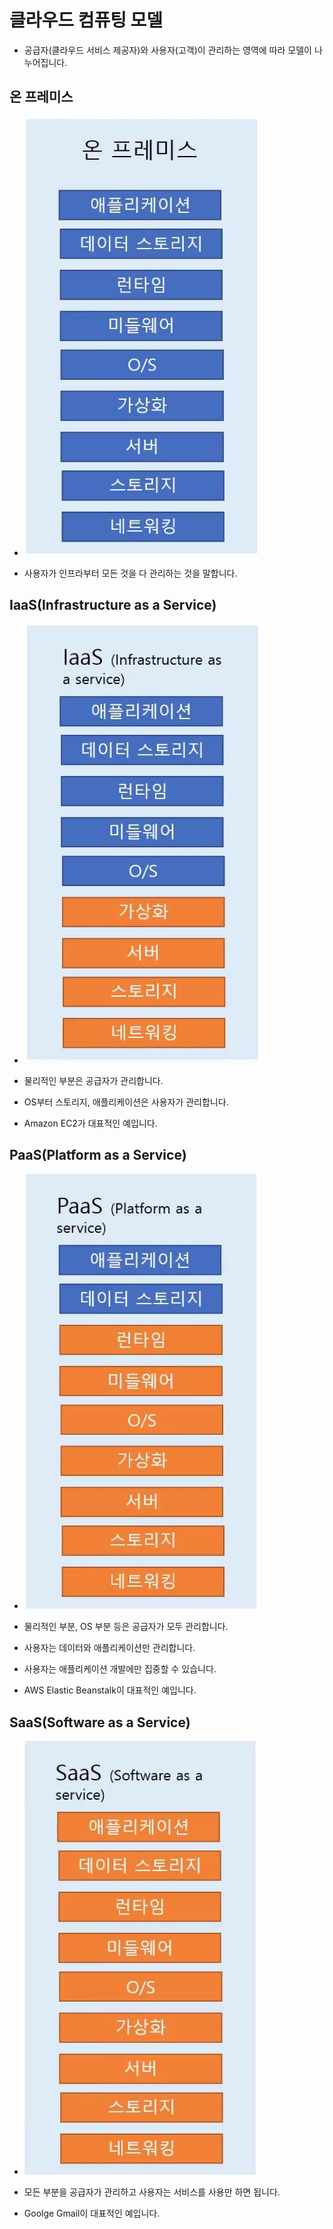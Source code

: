 # 클라우드 컴퓨팅 모델

- 공급자(클라우드 서비스 제공자)와 사용자(고객)이 관리하는 영역에 따라 모델이 나누어집니다.

## 온 프레미스

- ![image](../img/model-on-premise.JPG)

- 사용자가 인프라부터 모든 것을 다 관리하는 것을 말합니다.

## IaaS(Infrastructure as a Service)

- ![image](../img/model-iaas.JPG)

- 물리적인 부분은 공급자가 관리합니다.

- OS부터 스토리지, 애플리케이션은 사용자가 관리합니다.

- Amazon EC2가 대표적인 예입니다.

## PaaS(Platform as a Service)

- ![image](../img/model-paas.JPG)

- 물리적인 부분, OS 부분 등은 공급자가 모두 관리합니다.

- 사용자는 데이터와 애플리케이션만 관리합니다.

- 사용자는 애플리케이션 개발에만 집중할 수 있습니다.

- AWS Elastic Beanstalk이 대표적인 예입니다.

## SaaS(Software as a Service)

- ![image](../img/model-saas.JPG)

- 모든 부분을 공급자가 관리하고 사용자는 서비스를 사용만 하면 됩니다.

- Goolge Gmail이 대표적인 예입니다.
